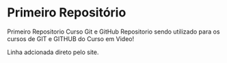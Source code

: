 # Primeiro Repositório
 Primeiro Repositorio Curso Git e GitHub
Repositorio sendo utilizado para os cursos de GIT e GITHUB do Curso em Video!

Linha adcionada direto pelo site. 
